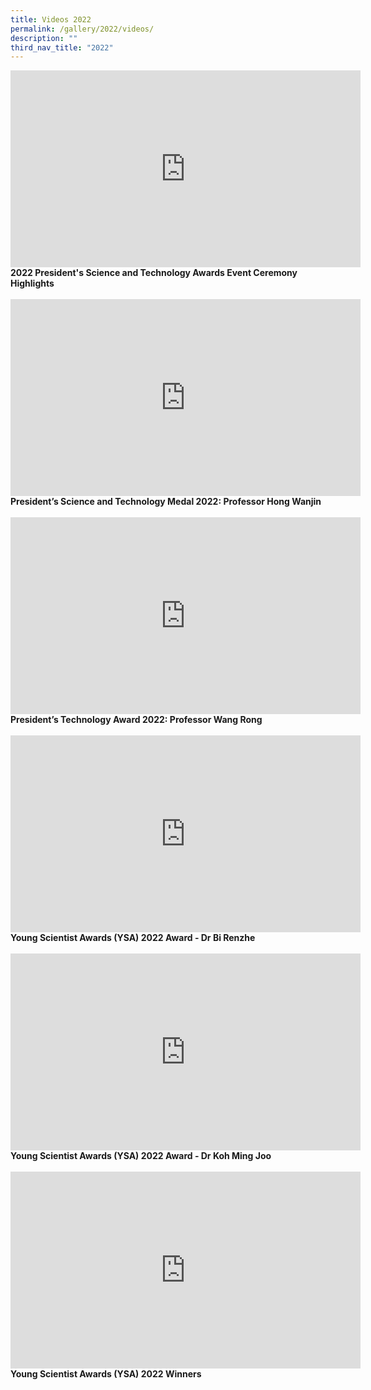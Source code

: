 ```yaml
---
title: Videos 2022
permalink: /gallery/2022/videos/
description: ""
third_nav_title: "2022"
---
```

<iframe width="560" height="315" src="https://www.youtube.com/embed/lUBhMbROyjA" title="YouTube video player" frameborder="0" allow="accelerometer; autoplay; clipboard-write; encrypted-media; gyroscope; picture-in-picture; web-share" allowfullscreen></iframe>
<b>
2022 President's Science and Technology Awards Event Ceremony Highlights
</b>
<br><br>

<iframe width="560" height="315" src="https://www.youtube.com/embed/jyJHonlaDe4" title="YouTube video player" frameborder="0" allow="accelerometer; autoplay; clipboard-write; encrypted-media; gyroscope; picture-in-picture; web-share" allowfullscreen></iframe>
<b>
President’s Science and Technology Medal 2022: Professor Hong Wanjin
</b>
<br><br>

<iframe width="560" height="315" src="https://www.youtube.com/embed/LGlA6i4GdOM" title="YouTube video player" frameborder="0" allow="accelerometer; autoplay; clipboard-write; encrypted-media; gyroscope; picture-in-picture; web-share" allowfullscreen></iframe>
<b>
President’s Technology Award 2022: Professor Wang Rong
</b>
<br><br>

<iframe width="560" height="315" src="https://www.youtube.com/embed/FnRUvk68pKg" title="YouTube video player" frameborder="0" allow="accelerometer; autoplay; clipboard-write; encrypted-media; gyroscope; picture-in-picture; web-share" allowfullscreen></iframe>
<b>
Young Scientist Awards (YSA) 2022 Award - Dr Bi Renzhe
</b>
<br><br>

<iframe width="560" height="315" src="https://www.youtube.com/embed/S5TTsJdR3ns" title="YouTube video player" frameborder="0" allow="accelerometer; autoplay; clipboard-write; encrypted-media; gyroscope; picture-in-picture; web-share" allowfullscreen></iframe>
<b>
Young Scientist Awards (YSA) 2022 Award - Dr Koh Ming Joo
</b>
<br><br>

<iframe width="560" height="315" src="https://www.youtube.com/embed/FuCvvZX_E24" title="YouTube video player" frameborder="0" allow="accelerometer; autoplay; clipboard-write; encrypted-media; gyroscope; picture-in-picture; web-share" allowfullscreen></iframe>
<b>
Young Scientist Awards (YSA) 2022 Winners
</b>
<br><br>